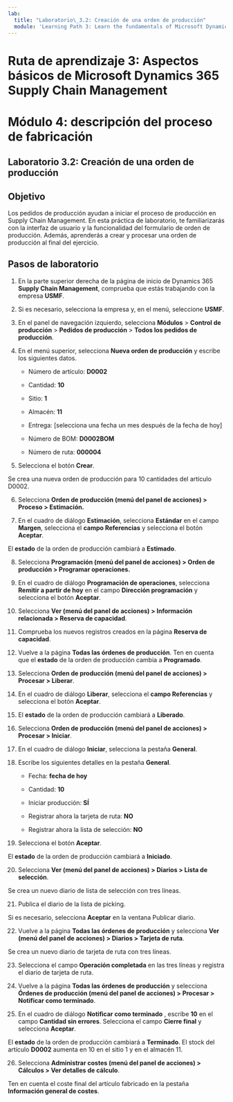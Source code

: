 ```yaml
---
lab:
  title: "Laboratorio\_3.2: Creación de una orden de producción"
  module: 'Learning Path 3: Learn the fundamentals of Microsoft Dynamics 365 Supply Chain Management'
---
```


# Ruta de aprendizaje 3: Aspectos básicos de Microsoft Dynamics 365 Supply Chain Management
# Módulo 4: descripción del proceso de fabricación

## Laboratorio 3.2: Creación de una orden de producción

## Objetivo

Los pedidos de producción ayudan a iniciar el proceso de producción en Supply Chain Management. En esta práctica de laboratorio, te familiarizarás con la interfaz de usuario y la funcionalidad del formulario de orden de producción. Además, aprenderás a crear y procesar una orden de producción al final del ejercicio.

## Pasos de laboratorio

1. En la parte superior derecha de la página de inicio de Dynamics 365 **Supply Chain Management**, comprueba que estás trabajando con la empresa **USMF**.

2. Si es necesario, selecciona la empresa y, en el menú, seleccione **USMF**.

3. En el panel de navegación izquierdo, selecciona **Módulos** > **Control de producción** > **Pedidos de producción** > **Todos los pedidos de producción**.

4. En el menú superior, selecciona **Nueva orden de producción** y escribe los siguientes datos.

    - Número de artículo: **D0002**

    - Cantidad: **10**

    - Sitio: **1**

    - Almacén: **11**

    - Entrega: [selecciona una fecha un mes después de la fecha de hoy]

    - Número de BOM: **D0002BOM**

    - Número de ruta: **000004**

5. Selecciona el botón **Crear**.

Se crea una nueva orden de producción para 10 cantidades del artículo D0002.

6. Selecciona **Orden de producción (menú del panel de acciones) &gt; Proceso &gt; Estimación.**

7. En el cuadro de diálogo **Estimación**, selecciona **Estándar** en el campo **Margen**, selecciona el **campo Referencias** y selecciona el botón **Aceptar**.

El **estado** de la orden de producción cambiará a **Estimado**.

8. Selecciona **Programación (menú del panel de acciones) &gt; Orden de producción &gt; Programar operaciones.**

9. En el cuadro de diálogo **Programación de operaciones**, selecciona **Remitir a partir de hoy** en el campo **Dirección programación** y selecciona el botón **Aceptar**.

10. Selecciona **Ver (menú del panel de acciones) &gt; Información relacionada &gt; Reserva de capacidad**.

11. Comprueba los nuevos registros creados en la página **Reserva de capacidad**.

12. Vuelve a la página **Todas las órdenes de producción**. Ten en cuenta que el **estado** de la orden de producción cambia a **Programado**.

13. Selecciona **Orden de producción (menú del panel de acciones) &gt; Procesar &gt; Liberar**.

14. En el cuadro de diálogo **Liberar**, selecciona el **campo Referencias** y selecciona el botón **Aceptar**.

15. El **estado** de la orden de producción cambiará a **Liberado**.

16. Selecciona **Orden de producción (menú del panel de acciones) &gt; Procesar &gt; Iniciar**.

17. En el cuadro de diálogo **Iniciar**, selecciona la pestaña **General**.

18. Escribe los siguientes detalles en la pestaña **General**.

    - Fecha: **fecha de hoy**

    - Cantidad: **10**

    - Iniciar producción: **SÍ**

    - Registrar ahora la tarjeta de ruta: **NO**

    - Registrar ahora la lista de selección: **NO**

19. Selecciona el botón **Aceptar**.

El **estado** de la orden de producción cambiará a **Iniciado**.

20. Selecciona **Ver (menú del panel de acciones) &gt; Diarios &gt; Lista de selección**.

Se crea un nuevo diario de lista de selección con tres líneas.

21. Publica el diario de la lista de picking.

Si es necesario, selecciona **Aceptar** en la ventana Publicar diario.

22. Vuelve a la página **Todas las órdenes de producción** y selecciona **Ver (menú del panel de acciones) &gt; Diarios &gt; Tarjeta de ruta**.

Se crea un nuevo diario de tarjeta de ruta con tres líneas.

23. Selecciona el campo **Operación completada** en las tres líneas y registra el diario de tarjeta de ruta.

24. Vuelve a la página **Todas las órdenes de producción** y selecciona **Órdenes de producción (menú del panel de acciones) &gt; Procesar &gt; Notificar como terminado**.

25. En el cuadro de diálogo **Notificar como terminado** , escribe **10** en el campo **Cantidad sin errores**. Selecciona el campo **Cierre final** y selecciona **Aceptar**.

El **estado** de la orden de producción cambiará a **Terminado**. El stock del artículo **D0002** aumenta en 10 en el sitio 1 y en el almacén 11.

26. Selecciona **Administrar costes (menú del panel de acciones) &gt; Cálculos &gt; Ver detalles de cálculo**.

Ten en cuenta el coste final del artículo fabricado en la pestaña **Información general de costes**.

 

